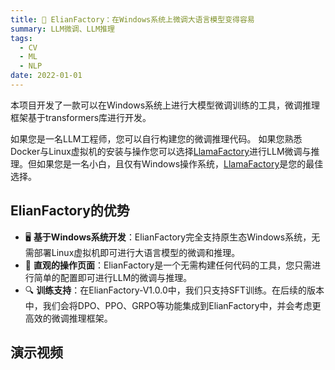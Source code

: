 ```yaml
---
title: 🐤 ElianFactory：在Windows系统上微调大语言模型变得容易
summary: LLM微调、LLM推理
tags:
  - CV
  - ML
  - NLP
date: 2022-01-01
---
```


本项目开发了一款可以在Windows系统上进行大模型微调训练的工具，微调推理框架基于transformers库进行开发。

如果您是一名LLM工程师，您可以自行构建您的微调推理代码。
如果您熟悉Docker与Linux虚拟机的安装与操作您可以选择[LlamaFactory](https://github.com/hiyouga/LLaMA-Factory)进行LLM微调与推理。但如果您是一名小白，且仅有Windows操作系统，[LlamaFactory](https://github.com/2elian/Elian-Factory)是您的最佳选择。

## ElianFactory的优势

- 🖥️ **基于Windows系统开发**：ElianFactory完全支持原生态Windows系统，无需部署Linux虚拟机即可进行大语言模型的微调和推理。
- 🚀 **直观的操作页面**：ElianFactory是一个无需构建任何代码的工具，您只需进行简单的配置即可进行LLM的微调与推理。
- 🔍 **训练支持**：在ElianFactory-V1.0.0中，我们只支持SFT训练。在后续的版本中，我们会将DPO、PPO、GRPO等功能集成到ElianFactory中，并会考虑更高效的微调推理框架。

## 演示视频